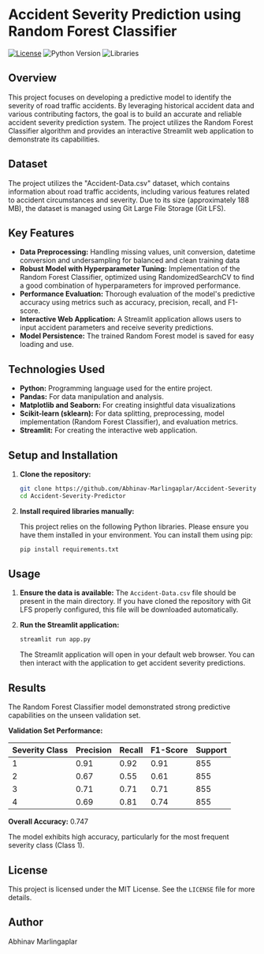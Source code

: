 # Accident Severity Prediction using Random Forest Classifier

[![License](https://img.shields.io/badge/License-MIT-yellow.svg)](https://opensource.org/licenses/MIT)
![Python Version](https://img.shields.io/badge/Python-3.x-blue.svg)
![Libraries](https://img.shields.io/badge/Libraries-Pandas%2CSklearn%2CStreamlit%2CMatplotlib%2CSeaborn%2CRandomizedSearchCV-brightgreen.svg)

## Overview

This project focuses on developing a predictive model to identify the severity of road traffic accidents. By leveraging historical accident data and various contributing factors, the goal is to build an accurate and reliable accident severity prediction system. The project utilizes the Random Forest Classifier algorithm and provides an interactive Streamlit web application to demonstrate its capabilities.

## Dataset

The project utilizes the "Accident-Data.csv" dataset, which contains information about road traffic accidents, including various features related to accident circumstances and severity. Due to its size (approximately 188 MB), the dataset is managed using Git Large File Storage (Git LFS).

## Key Features

* **Data Preprocessing:** Handling missing values, unit conversion, datetime conversion and undersampling for balanced and clean training data
* **Robust Model with Hyperparameter Tuning:** Implementation of the Random Forest Classifier, optimized using RandomizedSearchCV to find a good combination of hyperparameters for improved performance.
* **Performance Evaluation:** Thorough evaluation of the model's predictive accuracy using metrics such as accuracy, precision, recall, and F1-score.
* **Interactive Web Application:** A Streamlit application allows users to input accident parameters and receive severity predictions.
* **Model Persistence:** The trained Random Forest model is saved for easy loading and use.

## Technologies Used

* **Python:** Programming language used for the entire project.
* **Pandas:** For data manipulation and analysis.
*  **Matplotlib and Seaborn:** For creating insightful data visualizations
* **Scikit-learn (sklearn):** For data splitting, preprocessing, model implementation (Random Forest Classifier), and evaluation metrics.
* **Streamlit:** For creating the interactive web application.

## Setup and Installation

1.  **Clone the repository:**

    ```bash
    git clone https://github.com/Abhinav-Marlingaplar/Accident-Severity-Predictor.git
    cd Accident-Severity-Predictor
    ```

2.  **Install required libraries manually:**

    This project relies on the following Python libraries. Please ensure you have them installed in your environment. You can install them using pip:

    ```bash
    pip install requirements.txt
    ```

## Usage

1.  **Ensure the data is available:** The  `Accident-Data.csv`  file should be present in the main directory.  If you have cloned the repository with Git LFS properly configured, this file will be downloaded automatically.

2.  **Run the Streamlit application:**

    ```bash
    streamlit run app.py
    ```

    The Streamlit application will open in your default web browser.  You can then interact with the application to get accident severity predictions.

## Results

The Random Forest Classifier model demonstrated strong predictive capabilities on the unseen validation set.

**Validation Set Performance:**

| Severity Class | Precision | Recall | F1-Score | Support |
| :------------- | :-------- | :----- | :------- | :------ |
| 1              | 0.91      | 0.92   | 0.91     | 855     |
| 2              | 0.67      | 0.55   | 0.61     | 855     |
| 3              | 0.71      | 0.71   | 0.71     | 855     |
| 4              | 0.69      | 0.81   | 0.74     | 855     |

**Overall Accuracy:** 0.747

The model exhibits high accuracy, particularly for the most frequent severity class (Class 1).

## License

This project is licensed under the MIT License. See the  `LICENSE`  file for more details.

## Author

Abhinav Marlingaplar
